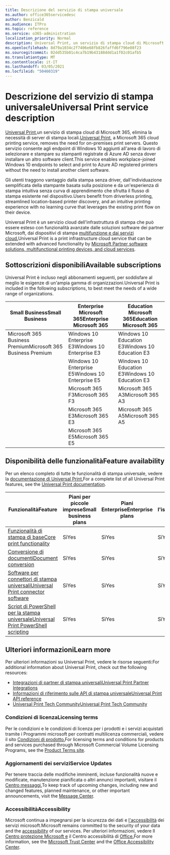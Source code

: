 ```yaml
---
title: Descrizione del servizio di stampa universale
ms.author: office365servicedesc
author: Benzicald
ms.audience: ITPro
ms.topic: reference
ms.service: o365-administration
localization_priority: Normal
description: Universal Print, un servizio di stampa cloud di Microsoft 365, elimina la necessità di server di stampa locali.
ms.openlocfilehash: 8d79a1034c2f7406e68fb826faffd6f796e08f23
ms.sourcegitcommit: 02dd535b01c4ca7b19b43188ddd1a1f02c01afb5
ms.translationtype: MT
ms.contentlocale: it-IT
ms.lasthandoff: 03/05/2021
ms.locfileid: "50460319"
---
```

# <a name="universal-print-service-description"></a><span data-ttu-id="64ccd-103">Descrizione del servizio di stampa universale</span><span class="sxs-lookup"><span data-stu-id="64ccd-103">Universal Print service description</span></span>

<span data-ttu-id="64ccd-104">[Universal Print,](https://www.microsoft.com/microsoft-365/windows/universal-print)un servizio di stampa cloud di Microsoft 365, elimina la necessità di server di stampa locali.</span><span class="sxs-lookup"><span data-stu-id="64ccd-104">[Universal Print](https://www.microsoft.com/microsoft-365/windows/universal-print), a Microsoft 365 cloud printing service, removes the need for on-premises print servers.</span></span> <span data-ttu-id="64ccd-105">Questo servizio consente agli endpoint di Windows 10 aggiunti all'area di lavoro di selezionare e stampare su stampanti registrate di Azure AD senza dover installare un altro software client.</span><span class="sxs-lookup"><span data-stu-id="64ccd-105">This service enables workplace-joined Windows 10 endpoints to select and print to Azure AD registered printers without the need to install another client software.</span></span>

<span data-ttu-id="64ccd-106">Gli utenti traggono vantaggio dalla stampa senza driver, dall'individuazione semplificata della stampante basata sulla posizione e da un'esperienza di stampa intuitiva senza curva di apprendimento che sfrutta il flusso di stampa esistente nel dispositivo.</span><span class="sxs-lookup"><span data-stu-id="64ccd-106">Users benefit from driverless printing, streamlined location-based printer discovery, and an intuitive printing experience with no learning curve that leverages the existing print flow on their device.</span></span>

<span data-ttu-id="64ccd-107">Universal Print è un servizio cloud dell'infrastruttura di stampa che può essere esteso con funzionalità avanzate dalle soluzioni software dei partner Microsoft, dai dispositivi di stampa [multifunzione e dai servizi cloud.](https://docs.microsoft.com/universal-print/fundamentals/universal-print-partner-integrations)</span><span class="sxs-lookup"><span data-stu-id="64ccd-107">Universal Print is a print infrastructure cloud service that can be extended with advanced functionality by [Microsoft Partner software solutions, multifunctional printing devices, and cloud services](https://docs.microsoft.com/universal-print/fundamentals/universal-print-partner-integrations).</span></span>

## <a name="available-subscriptions"></a><span data-ttu-id="64ccd-108">Sottoscrizioni disponibili</span><span class="sxs-lookup"><span data-stu-id="64ccd-108">Available subscriptions</span></span>

<span data-ttu-id="64ccd-109">Universal Print è incluso negli abbonamenti seguenti, per soddisfare al meglio le esigenze di un'ampia gamma di organizzazioni.</span><span class="sxs-lookup"><span data-stu-id="64ccd-109">Universal Print is included in the following subscriptions, to best meet the needs of a wide range of organizations.</span></span>

| <span data-ttu-id="64ccd-110">Small Business</span><span class="sxs-lookup"><span data-stu-id="64ccd-110">Small Business</span></span>                 | <span data-ttu-id="64ccd-111">Enterprise Microsoft 365</span><span class="sxs-lookup"><span data-stu-id="64ccd-111">Enterprise Microsoft 365</span></span>     | <span data-ttu-id="64ccd-112">Education Microsoft 365</span><span class="sxs-lookup"><span data-stu-id="64ccd-112">Education Microsoft 365</span></span> |
|--------------------------------|------------------------------|-------------------------|
| <span data-ttu-id="64ccd-113">Microsoft 365 Business Premium</span><span class="sxs-lookup"><span data-stu-id="64ccd-113">Microsoft 365 Business Premium</span></span> | <span data-ttu-id="64ccd-114">Windows 10 Enterprise E3</span><span class="sxs-lookup"><span data-stu-id="64ccd-114">Windows 10 Enterprise E3</span></span>     | <span data-ttu-id="64ccd-115">Windows 10 Education E3</span><span class="sxs-lookup"><span data-stu-id="64ccd-115">Windows 10 Education E3</span></span> |
|                                | <span data-ttu-id="64ccd-116">Windows 10 Enterprise E5</span><span class="sxs-lookup"><span data-stu-id="64ccd-116">Windows 10 Enterprise E5</span></span>     | <span data-ttu-id="64ccd-117">Windows 10 Education E3</span><span class="sxs-lookup"><span data-stu-id="64ccd-117">Windows 10 Education E3</span></span> |
|                                | <span data-ttu-id="64ccd-118">Microsoft 365 F3</span><span class="sxs-lookup"><span data-stu-id="64ccd-118">Microsoft 365 F3</span></span>             | <span data-ttu-id="64ccd-119">Microsoft 365 A3</span><span class="sxs-lookup"><span data-stu-id="64ccd-119">Microsoft 365 A3</span></span>        |
|                                | <span data-ttu-id="64ccd-120">Microsoft 365 E3</span><span class="sxs-lookup"><span data-stu-id="64ccd-120">Microsoft 365 E3</span></span>             | <span data-ttu-id="64ccd-121">Microsoft 365 A5</span><span class="sxs-lookup"><span data-stu-id="64ccd-121">Microsoft 365 A5</span></span>        |
|                                | <span data-ttu-id="64ccd-122">Microsoft 365 E5</span><span class="sxs-lookup"><span data-stu-id="64ccd-122">Microsoft 365 E5</span></span>             |                         |

## <a name="feature-availability"></a><span data-ttu-id="64ccd-123">Disponibilità delle funzionalità</span><span class="sxs-lookup"><span data-stu-id="64ccd-123">Feature availability</span></span>

<span data-ttu-id="64ccd-124">Per un elenco completo di tutte le funzionalità di stampa universale, vedere la [documentazione di Universal Print.](https://docs.microsoft.com/universal-print/)</span><span class="sxs-lookup"><span data-stu-id="64ccd-124">For a complete list of all Universal Print features, see the [Universal Print documentation](https://docs.microsoft.com/universal-print/).</span></span>

| <span data-ttu-id="64ccd-125">Funzionalità</span><span class="sxs-lookup"><span data-stu-id="64ccd-125">Feature</span></span>                                  | <span data-ttu-id="64ccd-126">Piani per piccole imprese</span><span class="sxs-lookup"><span data-stu-id="64ccd-126">Small business plans</span></span> | <span data-ttu-id="64ccd-127">Piani Enterprise</span><span class="sxs-lookup"><span data-stu-id="64ccd-127">Enterprise plans</span></span> | <span data-ttu-id="64ccd-128">Piani per l'istruzione</span><span class="sxs-lookup"><span data-stu-id="64ccd-128">Education plans</span></span> |
|------------------------------------------|----------------------|------------------|-----------------|
| [<span data-ttu-id="64ccd-129">Funzionalità di stampa di base</span><span class="sxs-lookup"><span data-stu-id="64ccd-129">Core print functionality</span></span>](https://docs.microsoft.com/universal-print/)             | <span data-ttu-id="64ccd-130">Sì</span><span class="sxs-lookup"><span data-stu-id="64ccd-130">Yes</span></span>                  | <span data-ttu-id="64ccd-131">Sì</span><span class="sxs-lookup"><span data-stu-id="64ccd-131">Yes</span></span>              | <span data-ttu-id="64ccd-132">Sì</span><span class="sxs-lookup"><span data-stu-id="64ccd-132">Yes</span></span>             |
| [<span data-ttu-id="64ccd-133">Conversione di documenti</span><span class="sxs-lookup"><span data-stu-id="64ccd-133">Document conversion</span></span>](https://docs.microsoft.com/universal-print/fundamentals/universal-print-document-conversion)                  | <span data-ttu-id="64ccd-134">Sì</span><span class="sxs-lookup"><span data-stu-id="64ccd-134">Yes</span></span>                  | <span data-ttu-id="64ccd-135">Sì</span><span class="sxs-lookup"><span data-stu-id="64ccd-135">Yes</span></span>              | <span data-ttu-id="64ccd-136">Sì</span><span class="sxs-lookup"><span data-stu-id="64ccd-136">Yes</span></span>             |
| [<span data-ttu-id="64ccd-137">Software per connettori di stampa universali</span><span class="sxs-lookup"><span data-stu-id="64ccd-137">Universal Print connector software</span></span>](https://docs.microsoft.com/universal-print/fundamentals/universal-print-connector-overview)   | <span data-ttu-id="64ccd-138">Sì</span><span class="sxs-lookup"><span data-stu-id="64ccd-138">Yes</span></span>                  | <span data-ttu-id="64ccd-139">Sì</span><span class="sxs-lookup"><span data-stu-id="64ccd-139">Yes</span></span>              | <span data-ttu-id="64ccd-140">Sì</span><span class="sxs-lookup"><span data-stu-id="64ccd-140">Yes</span></span>             |
| [<span data-ttu-id="64ccd-141">Script di PowerShell per la stampa universale</span><span class="sxs-lookup"><span data-stu-id="64ccd-141">Universal Print PowerShell scripting</span></span>](https://docs.microsoft.com/universal-print/fundamentals/universal-print-powershell) | <span data-ttu-id="64ccd-142">Sì</span><span class="sxs-lookup"><span data-stu-id="64ccd-142">Yes</span></span>                  | <span data-ttu-id="64ccd-143">Sì</span><span class="sxs-lookup"><span data-stu-id="64ccd-143">Yes</span></span>              | <span data-ttu-id="64ccd-144">Sì</span><span class="sxs-lookup"><span data-stu-id="64ccd-144">Yes</span></span>             |

## <a name="learn-more"></a><span data-ttu-id="64ccd-145">Ulteriori informazioni</span><span class="sxs-lookup"><span data-stu-id="64ccd-145">Learn more</span></span>

<span data-ttu-id="64ccd-146">Per ulteriori informazioni su Universal Print, vedere le risorse seguenti:</span><span class="sxs-lookup"><span data-stu-id="64ccd-146">For additional information about Universal Print, check out the following resources:</span></span>

- [<span data-ttu-id="64ccd-147">Integrazioni di partner di stampa universali</span><span class="sxs-lookup"><span data-stu-id="64ccd-147">Universal Print Partner Integrations</span></span>](https://docs.microsoft.com/universal-print/fundamentals/universal-print-partner-integrations)
- [<span data-ttu-id="64ccd-148">Informazioni di riferimento sulle API di stampa universale</span><span class="sxs-lookup"><span data-stu-id="64ccd-148">Universal Print API reference</span></span>](https://docs.microsoft.com/graph/universal-print-concept-overview)
- [<span data-ttu-id="64ccd-149">Universal Print Tech Community</span><span class="sxs-lookup"><span data-stu-id="64ccd-149">Universal Print Tech Community</span></span>](https://techcommunity.microsoft.com/t5/universal-print/ct-p/UniversalPrint)

### <a name="licensing-terms"></a><span data-ttu-id="64ccd-150">Condizioni di licenza</span><span class="sxs-lookup"><span data-stu-id="64ccd-150">Licensing terms</span></span>

<span data-ttu-id="64ccd-151">Per le condizioni e le condizioni di licenza per i prodotti e i servizi acquistati tramite i Programmi microsoft per contratti multilicenza commerciali, vedere il sito [Condizioni di prodotto.](https://www.microsoft.com/licensing/terms/)</span><span class="sxs-lookup"><span data-stu-id="64ccd-151">For licensing terms and conditions for products and services purchased through Microsoft Commercial Volume Licensing Programs, see the [Product Terms site](https://www.microsoft.com/licensing/terms/).</span></span> 

### <a name="service-updates"></a><span data-ttu-id="64ccd-152">Aggiornamenti dei servizi</span><span class="sxs-lookup"><span data-stu-id="64ccd-152">Service Updates</span></span>

<span data-ttu-id="64ccd-153">Per tenere traccia delle modifiche imminenti, incluse funzionalità nuove e modificate, manutenzione pianificata o altri annunci importanti, visitare il [Centro messaggi.](https://docs.microsoft.com/microsoft-365/admin/manage/message-center)</span><span class="sxs-lookup"><span data-stu-id="64ccd-153">To keep track of upcoming changes, including new and changed features, planned maintenance, or other important announcements, visit the [Message Center](https://docs.microsoft.com/microsoft-365/admin/manage/message-center).</span></span>

### <a name="accessibility"></a><span data-ttu-id="64ccd-154">Accessibilità</span><span class="sxs-lookup"><span data-stu-id="64ccd-154">Accessibility</span></span>

<span data-ttu-id="64ccd-155">Microsoft continua a impegnarsi per la sicurezza dei dati e [l'accessibilità](https://www.microsoft.com/trust-center/compliance/accessibility) dei servizi microsoft.</span><span class="sxs-lookup"><span data-stu-id="64ccd-155">Microsoft remains committed to the security of your data and the [accessibility](https://www.microsoft.com/trust-center/compliance/accessibility) of our services.</span></span> <span data-ttu-id="64ccd-156">Per ulteriori informazioni, vedere Il [Centro protezione Microsoft e](https://www.microsoft.com/trust-center) il Centro accessibilità di [Office.](https://support.microsoft.com/topic/office-accessibility-center-resources-for-people-with-disabilities-ecab0fcf-d143-4fe8-a2ff-6cd596bddc6d)</span><span class="sxs-lookup"><span data-stu-id="64ccd-156">For more information, see the [Microsoft Trust Center](https://www.microsoft.com/trust-center) and the [Office Accessibility Center](https://support.microsoft.com/topic/office-accessibility-center-resources-for-people-with-disabilities-ecab0fcf-d143-4fe8-a2ff-6cd596bddc6d).</span></span>
